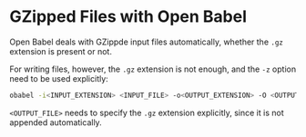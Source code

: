 # GZipped Files with Open Babel

Open Babel deals with GZippde input files automatically, whether the `.gz` extension is present or not.

For writing files, however, the `.gz` extension is not enough, and the `-z` option need to be used explicitly:

```bash
obabel -i<INPUT_EXTENSION> <INPUT_FILE> -o<OUTPUT_EXTENSION> -O <OUTPUT_FILE> -z
```

`<OUTPUT_FILE>` needs to specify the `.gz` extension explicitly, since it is not appended automatically.
